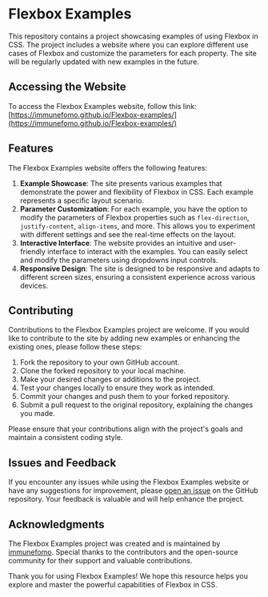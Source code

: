 # Flexbox Examples

This repository contains a project showcasing examples of using Flexbox in CSS. The project includes a website where you can explore different use cases of Flexbox and customize the parameters for each property. The site will be regularly updated with new examples in the future.

## Accessing the Website

To access the Flexbox Examples website, follow this link: [https://immunefomo.github.io/Flexbox-examples/](https://immunefomo.github.io/Flexbox-examples/)

## Features

The Flexbox Examples website offers the following features:

1. **Example Showcase**: The site presents various examples that demonstrate the power and flexibility of Flexbox in CSS. Each example represents a specific layout scenario.
2. **Parameter Customization**: For each example, you have the option to modify the parameters of Flexbox properties such as `flex-direction`, `justify-content`, `align-items`, and more. This allows you to experiment with different settings and see the real-time effects on the layout.
3. **Interactive Interface**: The website provides an intuitive and user-friendly interface to interact with the examples. You can easily select and modify the parameters using dropdowns input controls.
4. **Responsive Design**: The site is designed to be responsive and adapts to different screen sizes, ensuring a consistent experience across various devices.

## Contributing

Contributions to the Flexbox Examples project are welcome. If you would like to contribute to the site by adding new examples or enhancing the existing ones, please follow these steps:

1. Fork the repository to your own GitHub account.
2. Clone the forked repository to your local machine.
3. Make your desired changes or additions to the project.
4. Test your changes locally to ensure they work as intended.
5. Commit your changes and push them to your forked repository.
6. Submit a pull request to the original repository, explaining the changes you made.

Please ensure that your contributions align with the project's goals and maintain a consistent coding style.

## Issues and Feedback

If you encounter any issues while using the Flexbox Examples website or have any suggestions for improvement, please [open an issue](https://github.com/immunefomo/Flexbox-examples/issues) on the GitHub repository. Your feedback is valuable and will help enhance the project.

## Acknowledgments

The Flexbox Examples project was created and is maintained by [immunefomo](https://github.com/immunefomo). Special thanks to the contributors and the open-source community for their support and valuable contributions.

Thank you for using Flexbox Examples! We hope this resource helps you explore and master the powerful capabilities of Flexbox in CSS.
